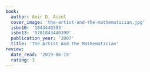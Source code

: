 ```yaml
---
book:
  author: Amir D. Aczel
  cover_image: 'the-artist-and-the-mathematician.jpg'
  isbn10: '1843440393'
  isbn13: '9781843440390'
  publication_year: '2007'
  title: 'The Artist And The Mathematician'
review:
  date_read: '2019-06-15'
  rating: 3
---
```

